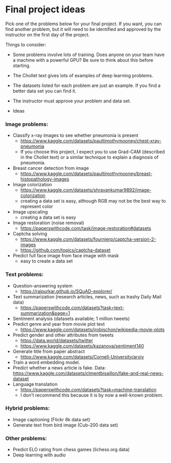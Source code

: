 # Final project ideas

Pick one of the problems below for your final project.  If you want, you can find another problem, but it will need to be identified and approved by the instructor on the first day of the project.

Things to consider:
- Some problems involve lots of training.  Does anyone on your team have a machine with a powerful GPU?  Be sure to think about this before starting.
- The Chollet text gives lots of examples of deep learning problems.
- The datasets listed for each problem are just an example.  If you find a better data set you can find it.
- The instructor must approve your problem and data set.


- Ideas
### Image problems:
- Classify x-ray images to see whether pneumonia is present
  - https://www.kaggle.com/datasets/paultimothymooney/chest-xray-pneumonia
  - If you choose this project, I expect you to use Grad-CAM (described in the Chollet text) or a similar technique to explain a diagnosis of pneumonia.
- Breast cancer detection from image
  - https://www.kaggle.com/datasets/paultimothymooney/breast-histopathology-images
- Image colorization
  - https://www.kaggle.com/datasets/shravankumar9892/image-colorization
  - creating a data set is easy, although RGB may not be the best way to represent color
- Image upscaling
  - creating a data set is easy
- Image restoration (noise removal)
  - https://paperswithcode.com/task/image-restoration#datasets
- Captcha solving
  - https://www.kaggle.com/datasets/fournierp/captcha-version-2-images
  - https://github.com/topics/captcha-dataset
- Predict full face image from face image with mask
  - easy to create a data set


### Text problems:
- Question-answering system
  - https://rajpurkar.github.io/SQuAD-explorer/
- Text summarization (research articles, news, such as trashy Daily Mail data)
  - https://paperswithcode.com/datasets?task=text-summarization&page=1
- Sentiment analysis (datasets available; 1 million tweets)
- Predict genre and year from movie plot text 
  - https://www.kaggle.com/datasets/jrobischon/wikipedia-movie-plots
- Predict gender and other attributes from tweets
  - https://data.world/datasets/twitter
  - https://www.kaggle.com/datasets/kazanova/sentiment140
- Generate title from paper abstract
  - https://www.kaggle.com/datasets/Cornell-University/arxiv
- Train a word embedding model.
- Predict whether a news article is fake.  Data: https://www.kaggle.com/datasets/clmentbisaillon/fake-and-real-news-dataset
- Language translation
  - https://paperswithcode.com/datasets?task=machine-translation
  - I don't recommend this because it is by now a well-known problem.

### Hybrid problems:
- Image captioning (Flickr 8k data set)
- Generate text from bird image (Cub-200 data set)

### Other problems:
- Predict ELO rating from chess games (lichess.org data)
- Deep learning with audio
